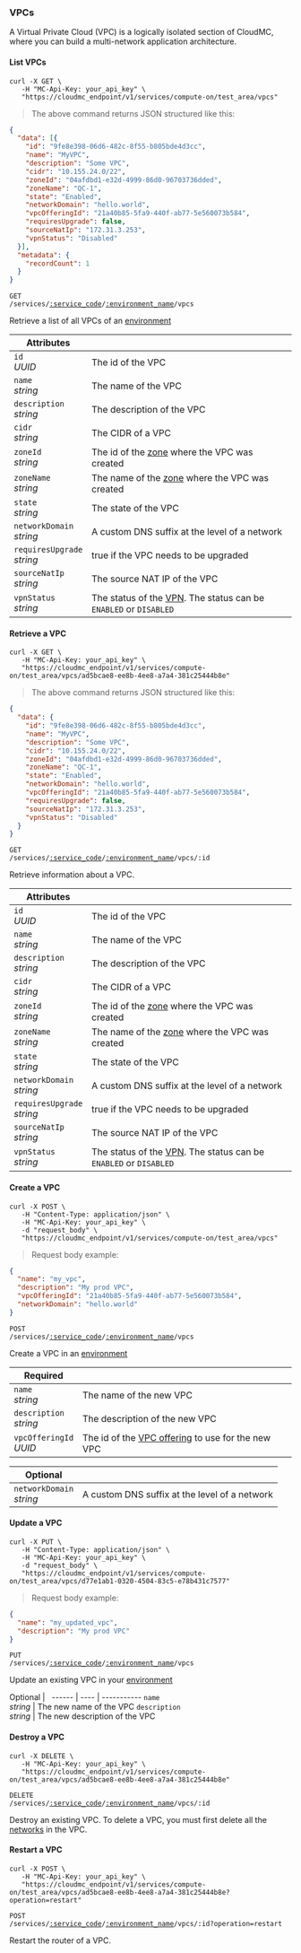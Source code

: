 ### VPCs

A Virtual Private Cloud (VPC) is a logically isolated section of CloudMC, where you can build a multi-network application architecture.

<!-------------------- LIST VPCS -------------------->


#### List VPCs

```shell
curl -X GET \
   -H "MC-Api-Key: your_api_key" \
   "https://cloudmc_endpoint/v1/services/compute-on/test_area/vpcs"
```
> The above command returns JSON structured like this:

```json
{
  "data": [{
    "id": "9fe8e398-06d6-482c-8f55-b805bde4d3cc",
    "name": "MyVPC",
    "description": "Some VPC",
    "cidr": "10.155.24.0/22",
    "zoneId": "04afdbd1-e32d-4999-86d0-96703736dded",
    "zoneName": "QC-1",
    "state": "Enabled",
    "networkDomain": "hello.world",
    "vpcOfferingId": "21a40b85-5fa9-440f-ab77-5e560073b584",
    "requiresUpgrade": false,
    "sourceNatIp": "172.31.3.253",
    "vpnStatus": "Disabled"
  }],
  "metadata": {
    "recordCount": 1
  }
}
```

<code>GET /services/<a href="#administration-service-connections">:service_code</a>/<a href="#administration-environments">:environment_name</a>/vpcs</code>

Retrieve a list of all VPCs of an [environment](#administration-environments)

Attributes | &nbsp;
---------- | -----
`id`<br/>*UUID* | The id of the VPC
`name`<br/>*string* | The name of the VPC
`description`<br/>*string* | The description of the VPC
`cidr`<br/>*string* | The CIDR of a VPC
`zoneId`<br/>*string* | The id of the [zone](#cloudstack-zones) where the VPC was created
`zoneName`<br/>*string* | The name of the [zone](#cloudstack-zones) where the VPC was created
`state`<br/>*string* | The state of the VPC
`networkDomain`<br/>*string* | A custom DNS suffix at the level of a network
`requiresUpgrade`<br/>*string* | true if the VPC needs to be upgraded
`sourceNatIp`<br/>*string* | The source NAT IP of the VPC
`vpnStatus`<br/>*string* | The status of the [VPN](#cloudstack-remote-access-vpns). The status can be `ENABLED` or `DISABLED`


<!-------------------- RETRIEVE A VPC -------------------->


#### Retrieve a VPC

```shell
curl -X GET \
   -H "MC-Api-Key: your_api_key" \
   "https://cloudmc_endpoint/v1/services/compute-on/test_area/vpcs/ad5bcae8-ee8b-4ee8-a7a4-381c25444b8e"
```
> The above command returns JSON structured like this:

```json
{
  "data": {
    "id": "9fe8e398-06d6-482c-8f55-b805bde4d3cc",
    "name": "MyVPC",
    "description": "Some VPC",
    "cidr": "10.155.24.0/22",
    "zoneId": "04afdbd1-e32d-4999-86d0-96703736dded",
    "zoneName": "QC-1",
    "state": "Enabled",
    "networkDomain": "hello.world",
    "vpcOfferingId": "21a40b85-5fa9-440f-ab77-5e560073b584",
    "requiresUpgrade": false,
    "sourceNatIp": "172.31.3.253",
    "vpnStatus": "Disabled"
  }
}
```

<code>GET /services/<a href="#administration-service-connections">:service_code</a>/<a href="#administration-environments">:environment_name</a>/vpcs/:id</code>

Retrieve information about a VPC.

Attributes | &nbsp;
---------- | -----
`id`<br/>*UUID* | The id of the VPC
`name`<br/>*string* | The name of the VPC
`description`<br/>*string* | The description of the VPC
`cidr`<br/>*string* | The CIDR of a VPC
`zoneId`<br/>*string* | The id of the [zone](#cloudstack-zones) where the VPC was created
`zoneName`<br/>*string* | The name of the [zone](#cloudstack-zones) where the VPC was created
`state`<br/>*string* | The state of the VPC
`networkDomain`<br/>*string* | A custom DNS suffix at the level of a network
`requiresUpgrade`<br/>*string* | true if the VPC needs to be upgraded
`sourceNatIp`<br/>*string* | The source NAT IP of the VPC
`vpnStatus`<br/>*string* | The status of the [VPN](#cloudstack-remote-access-vpns). The status can be `ENABLED` or `DISABLED`


<!-------------------- CREATE A VPC -------------------->


#### Create a VPC


```shell
curl -X POST \
   -H "Content-Type: application/json" \
   -H "MC-Api-Key: your_api_key" \
   -d "request_body" \
   "https://cloudmc_endpoint/v1/services/compute-on/test_area/vpcs"
```
> Request body example:

```json
{
  "name": "my_vpc",
  "description": "My prod VPC",
  "vpcOfferingId": "21a40b85-5fa9-440f-ab77-5e560073b584",
  "networkDomain": "hello.world"
}
```

<code>POST /services/<a href="#administration-service-connections">:service_code</a>/<a href="#administration-environments">:environment_name</a>/vpcs</code>

Create a VPC in an [environment](#administration-environments)

Required | &nbsp;
------ | -----------
`name`<br/>*string* | The name of the new VPC
`description`<br/>*string* | The description of the new VPC
`vpcOfferingId`<br/>*UUID* | The id of the [VPC offering](#cloudstack-vpc-offerings) to use for the new VPC

Optional | &nbsp;
------ | -----------
`networkDomain`<br/>*string* | A custom DNS suffix at the level of a network


<!-------------------- UPDATE A VPC -------------------->


#### Update a VPC


```shell
curl -X PUT \
   -H "Content-Type: application/json" \
   -H "MC-Api-Key: your_api_key" \
   -d "request_body" \
   "https://cloudmc_endpoint/v1/services/compute-on/test_area/vpcs/d77e1ab1-0320-4504-83c5-e78b431c7577"
```
> Request body example:

```json
{
  "name": "my_updated_vpc",
  "description": "My prod VPC"
}
```

<code>PUT /services/<a href="#administration-service-connections">:service_code</a>/<a href="#administration-environments">:environment_name</a>/vpcs</code>

Update an existing VPC in your [environment](#administration-environments)

Optional | &nbsp;
------ | ---- | -----------
`name`<br/>*string* | The new name of the VPC
`description`<br/>*string* | The new description of the VPC


<!-------------------- DELETE A VPC -------------------->


#### Destroy a VPC


```shell
curl -X DELETE \
   -H "MC-Api-Key: your_api_key" \
   "https://cloudmc_endpoint/v1/services/compute-on/test_area/vpcs/ad5bcae8-ee8b-4ee8-a7a4-381c25444b8e"
```

<code>DELETE /services/<a href="#administration-service-connections">:service_code</a>/<a href="#administration-environments">:environment_name</a>/vpcs/:id</code>

Destroy an existing VPC. To delete a VPC, you must first delete all the [networks](#cloudstack-networks) in the VPC.

<!-------------------- RESTART A VPC -------------------->


#### Restart a VPC


```shell
curl -X POST \
   -H "MC-Api-Key: your_api_key" \
   "https://cloudmc_endpoint/v1/services/compute-on/test_area/vpcs/ad5bcae8-ee8b-4ee8-a7a4-381c25444b8e?operation=restart"
```

<code>POST /services/<a href="#administration-service-connections">:service_code</a>/<a href="#administration-environments">:environment_name</a>/vpcs/:id?operation=restart</code>

Restart the router of a VPC.
